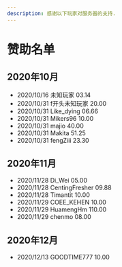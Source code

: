 ```yaml
---
description: 感谢以下玩家对服务器的支持.
---
```


# 赞助名单

## 2020年10月

- 2020/10/16 未知玩家 03.14
- 2020/10/31 f开头未知玩家 20.00
- 2020/10/31 Like\_dying 06.66
- 2020/10/31 Mikers96 10.00
- 2020/10/31 majio 40.00
- 2020/10/31 Makita 51.25
- 2020/10/31 fengZiii 23.30


## 2020年11月
- 2020/11/28 Di_Wei 05.00
- 2020/11/28 CentingFresher 09.88
- 2020/11/28 Timantit 10.00
- 2020/11/29 COEE_KEHEN 10.00
- 2020/11/29 HuamengHm 110.00
- 2020/11/29 chenmo 08.00  

## 2020年12月
- 2020/12/13 GOODTIME777 10.00
